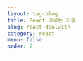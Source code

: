 ```yaml
---
layout: tag-blog
title: React 다루는 기술
slug: react-dealwith
category: react
menu: false
order: 2
---
```

